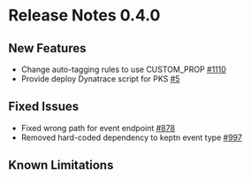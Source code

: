 # Release Notes 0.4.0

## New Features
- Change auto-tagging rules to use CUSTOM_PROP [#1110](https://github.com/keptn/keptn/issues/1110)
- Provide deploy Dynatrace script for PKS [#5](https://github.com/keptn/keptn/issues/5)

## Fixed Issues
- Fixed wrong path for event endpoint [#878](https://github.com/keptn/keptn/issues/878)
- Removed hard-coded dependency to keptn event type [#997](https://github.com/keptn/keptn/issues/997)

## Known Limitations
